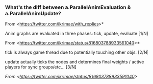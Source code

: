 ### What's the diff between a.ParallelAnimEvaluation & a.ParallelAnimUpdate? 

From &lt;<https://twitter.com/ikrimae/with_replies>&gt;\*

Anim graphs are evaluated in three phases: tick, update, evaluate \[1/N\]

From &lt;<https://twitter.com/ikrimae/status/816803788933591040>&gt;\*

tick is always game thread due to potentially touching other objs. \[2/N\]

update actually ticks the nodes and determines final weights / active players for sync groups/etc... \[3/N\]

_From &lt;<https://twitter.com/ikrimae/status/816803788933591040>&gt;_

